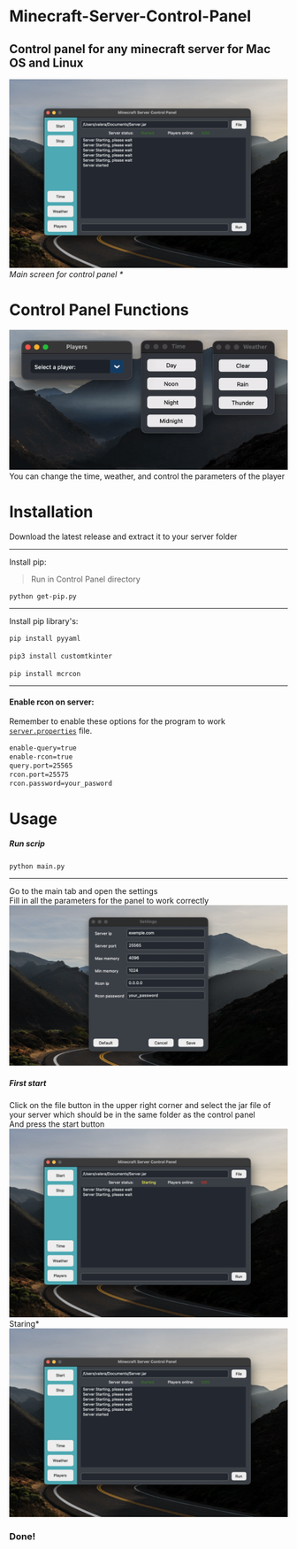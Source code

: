 # Minecraft-Server-Control-Panel
Control panel for any minecraft server for Mac OS and Linux
---
![](documentation_images/started_screen.png)<br />
_Main screen for control panel *_

# Control Panel Functions
![](documentation_images/functions.gif)<br />
You can change the time, weather, and control the parameters of the player

# Installation

Download the latest release and extract it to your server folder

---
Install pip:
>Run in Control Panel directory 
```
python get-pip.py
```
---
Install pip library's:
```
pip install pyyaml

pip3 install customtkinter

pip install mcrcon
```
---
#### Enable rcon on server:
Remember to enable these options for the program to work [```server.properties```](https://minecraft.gamepedia.com/Server.properties) file.
```
enable-query=true
enable-rcon=true
query.port=25565
rcon.port=25575
rcon.password=your_pasword
```
# Usage
##### Run scrip
```
python main.py 
```
---
Go to the main tab and open the settings<br />
Fill in all the parameters for the panel to work correctly<br />
![](documentation_images/settings.png)

##### First start

Click on the file button in the upper right corner and select the jar file of your server which should be in the same folder as the control panel<br />
And press the start button
![](documentation_images/starting_screen.png)<br />
Staring*
![](documentation_images/started_screen.png)
### Done!


